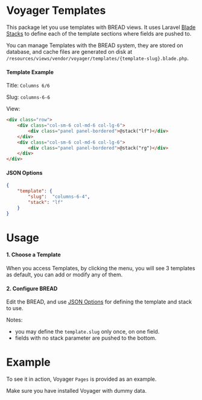 # Voyager Templates

This package let you use templates with BREAD views. It uses Laravel [Blade
Stacks](https://laravel.com/docs/5.4/blade#stacks) to define each of the template sections where
fields are pushed to.

You can manage Templates with the BREAD system, they are stored on database, and cache files are
generated on disk at `/resources/views/vendor/voyager/templates/{template-slug}.blade.php`.



#### Template Example

Title: `Columns 6/6`

Slug: `columns-6-6`

View:

```html
<div class="row">
    <div class="col-sm-6 col-md-6 col-lg-6">
        <div class="panel panel-bordered">@stack("lf")</div>
    </div>
    <div class="col-sm-6 col-md-6 col-lg-6">
        <div class="panel panel-bordered">@stack("rg")</div>
    </div>
</div>
```


#### JSON Options

```json
{
    "template": {
        "slug":  "columns-6-4",
        "stack": "lf"
    }
}
```



# Usage

#### 1. Choose a Template
When you access Templates, by clicking the menu, you will see 3 templates as default, you can
add or modify any of them.


#### 2. Configure BREAD

Edit the BREAD, and use [JSON Options](#json-options) for defining the template and stack to use.

Notes:
- you may define the `template.slug` only once, on one field.
- fields with no stack parameter are pushed to the bottom.



# Example

To see it in action, Voyager `Pages` is provided as an example.

Make sure you have installed Voyager with dummy data.
